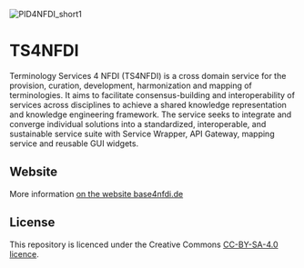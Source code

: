 ![PID4NFDI_short1](https://github.com/base4nfdi/ts4nfdi/assets/67650599/f2e483e8-fd21-44b8-a5ed-34c160bb8e3f)

# TS4NFDI
Terminology Services 4 NFDI (TS4NFDI) is a cross domain service for the provision, curation, development, harmonization and mapping of terminologies. It aims to facilitate consensus-building and interoperability of services across disciplines to achieve a shared knowledge representation and knowledge engineering framework. The service seeks to integrate and converge individual solutions into a standardized, interoperable, and sustainable service suite with Service Wrapper, API Gateway, mapping service and reusable GUI widgets.

## Website
More information [on the website base4nfdi.de](https://base4nfdi.de/projects/ts4nfdi)

## License
This repository is licenced under the Creative Commons [CC-BY-SA-4.0 licence](https://creativecommons.org/licenses/by-sa/4.0/).

